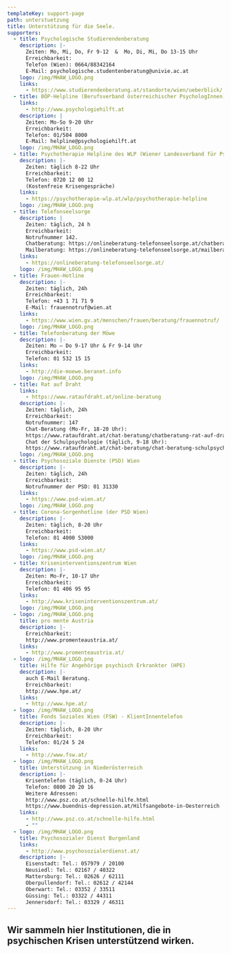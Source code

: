```yaml
---
templateKey: support-page
path: unterstuetzung
title: Unterstützung für die Seele.
supporters:
  - title: Psychologische Studierendenberatung
    description: |-
      Zeiten: Mo, Mi, Do, Fr 9-12  &  Mo, Di, Mi, Do 13-15 Uhr
      Erreichbarkeit: 
      Telefon (Wien): 0664/88342164      
      E-Mail: psychologische.studentenberatung@univie.ac.at
    logo: /img/MHAW_LOGO.png
    links:
      - https://www.studierendenberatung.at/standorte/wien/ueberblick/
  - title: BÖP-Helpline (Berufsverband österreichischer PsychologInnen)
    links:
      - http://www.psychologiehilft.at
    description: |
      Zeiten: Mo-So 9-20 Uhr
      Erreichbarkeit:
      Telefon: 01/504 8000 	           
      E-Mail: helpline@psychologiehilft.at
    logo: /img/MHAW_LOGO.png
  - title: Psychotherapie Helpline des WLP (Wiener Landesverband für Psychotherapie)
    description: |-
      Zeiten: täglich 8-22 Uhr
      Erreichbarkeit:
      Telefon: 0720 12 00 12
      (Kostenfreie Krisengespräche)
    links:
      - https://psychotherapie-wlp.at/wlp/psychotherapie-helpline
    logo: /img/MHAW_LOGO.png
  - title: Telefonseelsorge
    description: |
      Zeiten: täglich, 24 h
      Erreichbarkeit:
      Notrufnummer 142.        
      Chatberatung: https://onlineberatung-telefonseelsorge.at/chatberatung.html
      Mailberatung: https://onlineberatung-telefonseelsorge.at/mailberatung.html
    links:
      - https://onlineberatung-telefonseelsorge.at/
    logo: /img/MHAW_LOGO.png
  - title: Frauen-Hotline
    description: |-
      Zeiten: täglich, 24h
      Erreichbarkeit:
      Telefon: +43 1 71 71 9
      E-Mail: frauennotruf@wien.at
    links:
      - https://www.wien.gv.at/menschen/frauen/beratung/frauennotruf/
    logo: /img/MHAW_LOGO.png
  - title: Telefonberatung der Möwe
    description: |-
      Zeiten: Mo – Do 9-17 Uhr & Fr 9-14 Uhr
      Erreichbarkeit:
      Telefon: 01 532 15 15
    links:
      - http://die-moewe.beranet.info
    logo: /img/MHAW_LOGO.png
  - title: Rat auf Draht
    links:
      - https://www.rataufdraht.at/online-beratung
    description: |-
      Zeiten: täglich, 24h
      Erreichbarkeit:
      Notrufnummer: 147
      Chat-Beratung (Mo-Fr, 18-20 Uhr):
      https://www.rataufdraht.at/chat-beratung/chatberatung-rat-auf-draht
      Chat der Schulpsychologie (täglich, 9-18 Uhr):
      https://www.rataufdraht.at/chat-beratung/chat-beratung-schulpsychologie
    logo: /img/MHAW_LOGO.png
  - title: Psychosoziale Dienste (PSD) Wien
    description: |-
      Zeiten: täglich, 24h
      Erreichbarkeit:
      Notrufnummer der PSD: 01 31330
    links:
      - https://www.psd-wien.at/
    logo: /img/MHAW_LOGO.png
  - title: Corona-Sorgenhotline (der PSD Wien)
    description: |-
      Zeiten: täglich, 8-20 Uhr
      Erreichbarkeit:
      Telefon: 01 4000 53000
    links:
      - https://www.psd-wien.at/
    logo: /img/MHAW_LOGO.png
  - title: Kriseninterventionszentrum Wien
    description: |-
      Zeiten: Mo-Fr, 10-17 Uhr
      Erreichbarkeit:
      Telefon: 01 406 95 95
    links:
      - http://www.kriseninterventionszentrum.at/
    logo: /img/MHAW_LOGO.png
  - logo: /img/MHAW_LOGO.png
    title: pro mente Austria
    description: |-
      Erreichbarkeit:
      http://www.promenteaustria.at/
    links:
      - http://www.promenteaustria.at/
  - logo: /img/MHAW_LOGO.png
    title: Hilfe für Angehörige psychisch Erkrankter (HPE)
    description: |-
      auch E-Mail Beratung.
      Erreichbarkeit:
      http://www.hpe.at/
    links:
      - http://www.hpe.at/
  - logo: /img/MHAW_LOGO.png
    title: Fonds Soziales Wien (FSW) - KlientInnentelefon
    description: |-
      Zeiten: täglich, 8-20 Uhr
      Erreichbarkeit:
      Telefon: 01/24 5 24
    links:
      - http://www.fsw.at/
  - logo: /img/MHAW_LOGO.png
    title: Unterstützung in Niederösterreich
    description: |-
      Krisentelefon (täglich, 0-24 Uhr)
      Telefon: 0800 20 20 16
      Weitere Adressen:
      http://www.psz.co.at/schnelle-hilfe.html
      https://www.buendnis-depression.at/Hilfsangebote-in-Oesterreich
    links:
      - http://www.psz.co.at/schnelle-hilfe.html
      - ""
  - logo: /img/MHAW_LOGO.png
    title: Psychosozialer Dienst Burgenland
    links:
      - http://www.psychosozialerdienst.at/
    description: |-
      Eisenstadt: Tel.: 057979 / 20100
      Neusiedl: Tel.: 02167 / 40322
      Mattersburg: Tel.: 02626 / 62111
      Oberpullendorf: Tel.: 02612 / 42144
      Oberwart: Tel.: 03352 / 33511
      Güssing: Tel.: 03322 / 44311
      Jennersdorf: Tel.: 03329 / 46311
---
```

## **Wir sammeln hier Institutionen, die in psychischen Krisen unterstützend wirken.**
